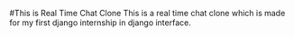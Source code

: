 #This is Real Time Chat Clone 
This is a real time chat clone which is made for my first django internship in django interface.
